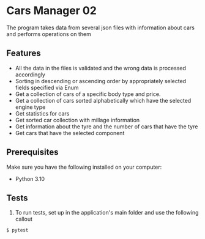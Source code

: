 
# Cars Manager 02

The program takes data from several json files with information about cars and performs operations on them

## Features
- All the data in the files is validated and the wrong data is processed accordingly
- Sorting in descending or ascending order by appropriately selected fields specified via Enum
- Get a collection of cars of a specific body type and price.
- Get a collection of cars sorted alphabetically which have the selected engine type
- Get statistics for cars
- Get sorted car collection with millage information
- Get information about the tyre and the number of cars that have the tyre
- Get cars that have the selected component

## Prerequisites
Make sure you have the following installed on your computer:
- Python 3.10

## Tests
1. To run tests, set up in the application's main folder and use the following callout
```bash
$ pytest
```
